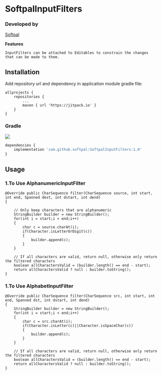 # SoftpalInputFilters

### Developed by
[Softpal](https://www.github.com/softpal)

**Features**

    InputFilters can be attached to Editables to constrain the changes that can be made to them.
    
  ## Installation

Add repository url and dependency in application module gradle file:
  
	allprojects {
		repositories {
			...
			maven { url 'https://jitpack.io' }
		}
	}

### Gradle
[![](https://jitpack.io/v/softpal/SoftpalInputFilters.svg)](https://jitpack.io/#softpal/SoftpalInputFilters)
```javascript
dependencies {
    implementation 'com.github.softpal:SoftpalInputFilters:1.0'
}
```
## Usage

 ### 1.To Use AlphanumericInputFilter
       
 
	@Override public CharSequence filter(CharSequence source, int start, int end, Spanned dest, int dstart, int dend)
	{
		
		// Only keep characters that are alphanumeric
		StringBuilder builder = new StringBuilder();
		for(int i = start;i < end;i++)
		{
			char c = source.charAt(i);
			if(Character.isLetterOrDigit(c))
			{
				builder.append(c);
			}
		}
		
		// If all characters are valid, return null, otherwise only return the filtered characters
		boolean allCharactersValid = (builder.length() == end - start);
		return allCharactersValid ? null : builder.toString();
	}
	


 ### 1.To Use AlphabetInputFilter

	@Override public CharSequence filter(CharSequence src, int start, int end, Spanned dst, int dstart, int dend)
	{
		StringBuilder builder = new StringBuilder();
		for(int i = start;i < end;i++)
		{
			char c = src.charAt(i);
			if(Character.isLetter(c)||Character.isSpaceChar(c))
			{
				builder.append(c);
			}
		}
		
		// If all characters are valid, return null, otherwise only return the filtered characters
		boolean allCharactersValid = (builder.length() == end - start);
		return allCharactersValid ? null : builder.toString();
	}
	
